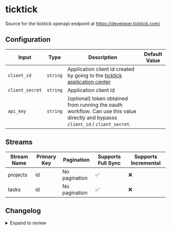 # ticktick
Source for the ticktick openapi endpoint at https://developer.ticktick.com/

## Configuration

| Input           | Type     | Description                                                                                                                       | Default Value |
| --------------- | -------- | --------------------------------------------------------------------------------------------------------------------------------- | ------------- |
| `client_id`     | `string` | Application client id created by going to the [ticktick application center](https://developer.ticktick.com/manage)                |
| `client_secret` | `string` | Application client id                                                                                                             |
| `api_key`       | `string` | (optional) token obtained from running the oauth workflow. Can use this value directly and bypasss `client_id` / `client_secret`. |

## Streams
| Stream Name | Primary Key | Pagination | Supports Full Sync | Supports Incremental |
|-------------|-------------|------------|---------------------|----------------------|
| projects | id | No pagination | ✅ |  ❌  |
| tasks | id | No pagination | ✅ |  ❌  |

## Changelog

<details>
  <summary>Expand to review</summary>

| Version          | Date              | Pull Request | Subject        |
|------------------|-------------------|--------------|----------------|
| 0.0.4 | 2025-08-19 | [64942](https://github.com/airbytehq/airbyte/pull/64947) | Add oauth2 method. Ignore archived projects on stream `projects`. Added API budget to proactively not hit rate limits. |
| 0.0.3 | 2025-08-16 | [64962](https://github.com/airbytehq/airbyte/pull/64962) | Update dependencies |
| 0.0.2 | 2025-08-14 | [64942](https://github.com/airbytehq/airbyte/pull/64942) | Fix docker image entrypoint for platform syncs |
| 0.0.1 | 2025-08-05 | | Initial release by [@luutuankiet](https://github.com/luutuankiet) via Connector Builder |

</details>
